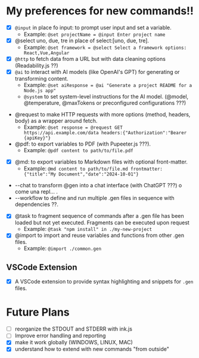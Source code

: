 # My preferences for new commands!!
- [x] `@input` in place fo input: to prompt user input and set a variable.
  + Example: `@set projectName = @input Enter project name`
- [x] @select uno, due, tre in place of select:[uno, due, tre].
    - Example: `@set framework = @select Select a framework options: React,Vue,Angular`
- [x] `@http` to fetch data from a URL but with data cleaning options
  (Readability.js ??)
- [x] `@ai` to interact with AI models (like OpenAI's GPT) for generating or
  transforming content.
  - Example:
    `@set aiResponse = @ai "Generate a project README for a Node.js app"`
  - `@system` to set system-level instructions for the AI model. (@model, @temperature, @maxTokens or preconfigured configurations ???)
- @request to make HTTP requests with more options (method, headers, body) as a
  wrapper around fetch.
  - Example:
    `@set response = @request GET https://api.example.com/data headers:{"Authorization":"Bearer {apiKey}"}`
- @pdf: to export variables to PDF (with Pupeeter.js ???).
  - Example: `@pdf content to path/to/file.pdf`
- [x] @md: to export variables to Markdown files with optional front-matter.
  - Example:
    `@md content to path/to/file.md frontmatter:{"title":"My Document","date":"2024-10-01"}`
- --chat to transform @gen into a chat interface (with ChatGPT ???) o come una repl... .
- --workflow to define and run multiple .gen files in sequence with dependencies ??.
- [x] @task to fragment sequence of commands after a .gen file has been loaded but not yet executed. Fragments can be executed upon request
  - Example:
    `@task "npm install" in ./my-new-project`
- [x] @import to import and reuse variables and functions from other .gen files.
  - Example: `@import ./common.gen`

## VSCode Extension
- [x] A VSCode extension to provide syntax highlighting and snippets for `.gen`
files.

# Future Plans
- [ ] reorganize the STDOUT and STDERR with ink.js
- [ ] Improve error handling and reporting
- [x] make it work globally (WINDOWS, LINUX, MAC)
- [x] understand  how to extend with new commands "from outside"
